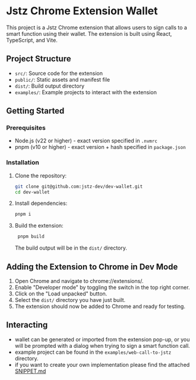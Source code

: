 # Jstz Chrome Extension Wallet

This project is a Jstz Chrome extension that allows users to sign calls to a smart function using their wallet. 
The extension is built using React, TypeScript, and Vite.

## Project Structure

- `src/`: Source code for the extension
- `public/`: Static assets and manifest file
- `dist/`: Build output directory
- `examples/`: Example projects to interact with the extension

## Getting Started

### Prerequisites

- Node.js (v22 or higher) - exact version specified in `.nvmrc`
- pnpm (v10 or higher) - exact version + hash specified in `package.json`

### Installation

1. Clone the repository:
   ```sh
   git clone git@github.com:jstz-dev/dev-wallet.git
   cd dev-wallet
    ```
   
2. Install dependencies:
   ```sh
   pnpm i
   ```
   
3. Build the extension:
   ```sh
    pnpm build
    ```
   The build output will be in the `dist/` directory.

## Adding the Extension to Chrome in Dev Mode
1. Open Chrome and navigate to chrome://extensions/.
2. Enable "Developer mode" by toggling the switch in the top right corner.
3. Click on the "Load unpacked" button.
4. Select the `dist/` directory you have just built.
5. The extension should now be added to Chrome and ready for testing.

## Interacting

- wallet can be generated or imported from the extension pop-up, or you will be prompted with a dialog when trying to sign
a smart function call.
- example project can be found in the `examples/web-call-to-jstz` directory.
- if you want to create your own implementation please find the attached [SNIPPET.md](SNIPPET.md)

